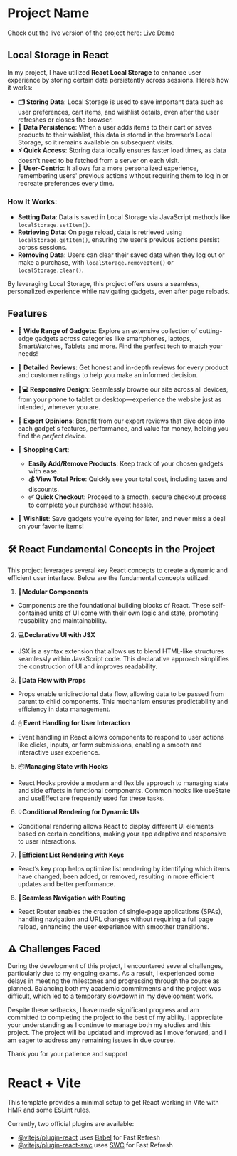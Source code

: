 # Project Name

Check out the live version of the project here: [Live Demo](assignment8-1234.surge.sh)


## Local Storage in React

In my project, I have utilized **React Local Storage** to enhance user experience by storing certain data persistently across sessions. Here’s how it works:

- **🗂️ Storing Data**: Local Storage is used to save important data such as user preferences, cart items, and wishlist details, even after the user refreshes or closes the browser. 
- **🔄 Data Persistence**: When a user adds items to their cart or saves products to their wishlist, this data is stored in the browser’s Local Storage, so it remains available on subsequent visits.
- **⚡ Quick Access**: Storing data locally ensures faster load times, as data doesn't need to be fetched from a server on each visit.
- **📱 User-Centric**: It allows for a more personalized experience, remembering users' previous actions without requiring them to log in or recreate preferences every time.

### How It Works:
- **Setting Data**: Data is saved in Local Storage via JavaScript methods like `localStorage.setItem()`.
- **Retrieving Data**: On page reload, data is retrieved using `localStorage.getItem()`, ensuring the user’s previous actions persist across sessions.
- **Removing Data**: Users can clear their saved data when they log out or make a purchase, with `localStorage.removeItem()` or `localStorage.clear()`.

By leveraging Local Storage, this project offers users a seamless, personalized experience while navigating gadgets, even after page reloads.

## Features

- **📱 Wide Range of Gadgets**: Explore an extensive collection of cutting-edge gadgets across categories like smartphones, laptops, SmartWatches, Tablets and more. Find the perfect tech to match your needs!

- **📝 Detailed Reviews**: Get honest and in-depth reviews for every product and customer ratings to help you make an informed decision.
  
- **📱💻 Responsive Design**: Seamlessly browse our site across all devices, from your phone to tablet or desktop—experience the website just as intended, wherever you are.
  
- **🧐 Expert Opinions**: Benefit from our expert reviews that dive deep into each gadget's features, performance, and value for money, helping you find the *perfect* device.
  
- **🛒 Shopping Cart**:  
  - **Easily Add/Remove Products**: Keep track of your chosen gadgets with ease.
  - **💰 View Total Price**: Quickly see your total cost, including taxes and discounts.
  - **✅ Quick Checkout**: Proceed to a smooth, secure checkout process to complete your purchase without hassle.
  
- **💖 Wishlist**: Save gadgets you're eyeing for later, and never miss a deal on your favorite items!



## 🛠️ **React Fundamental Concepts in the Project**

This project leverages several key React concepts to create a dynamic and efficient user interface. Below are the fundamental concepts utilized:

1. 🔧**Modular Components**
* Components are the foundational building blocks of React. These self-contained units of UI come with their own logic and state, promoting reusability and maintainability.

2. 💻**Declarative UI with JSX**
* JSX is a syntax extension that allows us to blend HTML-like structures seamlessly within JavaScript code. This declarative approach simplifies the construction of UI and improves readability.

3. 🔑**Data Flow with Props**
* Props enable unidirectional data flow, allowing data to be passed from parent to child components. This mechanism ensures predictability and efficiency in data management.


4. 🖱 **Event Handling for User Interaction**
* Event handling in React allows components to respond to user actions like clicks, inputs, or form submissions, enabling a smooth and interactive user experience.

5. 📦**Managing State with Hooks**
* React Hooks provide a modern and flexible approach to managing state and side effects in functional components. Common hooks like useState and useEffect are frequently used for these tasks.

6. 💡**Conditional Rendering for Dynamic UIs**
* Conditional rendering allows React to display different UI elements based on certain conditions, making your app adaptive and responsive to user interactions.

7. 📜**Efficient List Rendering with Keys**
* React’s key prop helps optimize list rendering by identifying which items have changed, been added, or removed, resulting in more efficient updates and better performance.

8. 🔗**Seamless Navigation with Routing**
* React Router enables the creation of single-page applications (SPAs), handling navigation and URL changes without requiring a full page reload, enhancing the user experience with smoother transitions.


## ⚠️ Challenges Faced

During the development of this project, I encountered several challenges, particularly due to my ongoing exams. As a result, I experienced some delays in meeting the milestones and progressing through the course as planned. Balancing both my academic commitments and the project was difficult, which led to a temporary slowdown in my development work.

Despite these setbacks, I have made significant progress and am committed to completing the project to the best of my ability. I appreciate your understanding as I continue to manage both my studies and this project. The project will be updated and improved as I move forward, and I am eager to address any remaining issues in due course.

Thank you for your patience and support


# React + Vite

This template provides a minimal setup to get React working in Vite with HMR and some ESLint rules.

Currently, two official plugins are available:

- [@vitejs/plugin-react](https://github.com/vitejs/vite-plugin-react/blob/main/packages/plugin-react/README.md) uses [Babel](https://babeljs.io/) for Fast Refresh
- [@vitejs/plugin-react-swc](https://github.com/vitejs/vite-plugin-react-swc) uses [SWC](https://swc.rs/) for Fast Refresh
